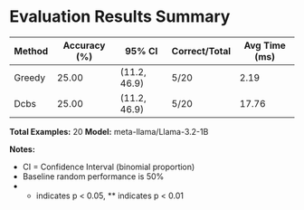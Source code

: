 # Evaluation Results Summary

| Method | Accuracy (%) | 95% CI | Correct/Total | Avg Time (ms) |
|--------|--------------|--------|---------------|---------------|
| Greedy | 25.00 | (11.2, 46.9) | 5/20 | 2.19 |
| Dcbs | 25.00 | (11.2, 46.9) | 5/20 | 17.76 |

**Total Examples:** 20
**Model:** meta-llama/Llama-3.2-1B

**Notes:**
- CI = Confidence Interval (binomial proportion)
- Baseline random performance is 50%
- * indicates p < 0.05, ** indicates p < 0.01